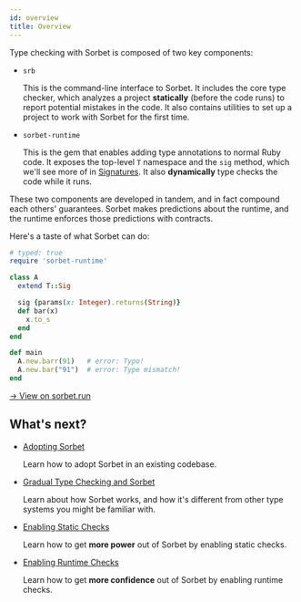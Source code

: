 ```yaml
---
id: overview
title: Overview
---
```


Type checking with Sorbet is composed of two key components:

- `srb`

  This is the command-line interface to Sorbet. It includes the core type
  checker, which analyzes a project **statically** (before the code runs) to
  report potential mistakes in the code. It also contains utilities to set up a
  project to work with Sorbet for the first time.

- `sorbet-runtime`

  This is the gem that enables adding type annotations to normal Ruby code. It
  exposes the top-level `T` namespace and the `sig` method, which we'll see more
  of in [Signatures](sigs.md). It also **dynamically** type checks the code
  while it runs.

These two components are developed in tandem, and in fact compound each others'
guarantees. Sorbet makes predictions about the runtime, and the runtime enforces
those predictions with contracts.

Here's a taste of what Sorbet can do:

```ruby
# typed: true
require 'sorbet-runtime'

class A
  extend T::Sig

  sig {params(x: Integer).returns(String)}
  def bar(x)
    x.to_s
  end
end

def main
  A.new.barr(91)   # error: Typo!
  A.new.bar("91")  # error: Type mismatch!
end
```

<a href="https://sorbet.run/#%23%20typed%3A%20true%0Arequire%20'sorbet-runtime'%0A%0Aclass%20A%0A%20%20extend%20T%3A%3ASig%0A%0A%20%20sig%20%7Bparams%28x%3A%20Integer%29.returns%28String%29%7D%0A%20%20def%20bar%28x%29%0A%20%20%20%20x.to_s%0A%20%20end%0Aend%0A%0Adef%20main%0A%20%20A.new.barr%2891%29%20%20%20%23%20error%3A%20Typo!%0A%20%20A.new.bar%28%2291%22%29%20%20%23%20error%3A%20Type%20mismatch!%0Aend">
  → View on sorbet.run
</a>

## What's next?

- [Adopting Sorbet](adopting.md)

  Learn how to adopt Sorbet in an existing codebase.

- [Gradual Type Checking and Sorbet](gradual.md)

  Learn about how Sorbet works, and how it's different from other type systems
  you might be familiar with.

- [Enabling Static Checks](static.md)

  Learn how to get **more power** out of Sorbet by enabling static checks.

- [Enabling Runtime Checks](runtime.md)

  Learn how to get **more confidence** out of Sorbet by enabling runtime
  checks.
